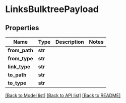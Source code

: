 # LinksBulktreePayload

## Properties
Name | Type | Description | Notes
------------ | ------------- | ------------- | -------------
**from_path** | **str** |  | 
**from_type** | **str** |  | 
**link_type** | **str** |  | 
**to_path** | **str** |  | 
**to_type** | **str** |  | 

[[Back to Model list]](../README.md#documentation-for-models) [[Back to API list]](../README.md#documentation-for-api-endpoints) [[Back to README]](../README.md)

